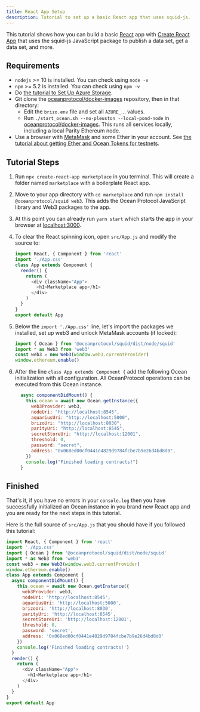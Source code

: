 ```yaml
---
title: React App Setup
description: Tutorial to set up a basic React app that uses squid-js.
---
```


This tutorial shows how you can build a basic [React](https://reactjs.org/) app with [Create React App](https://github.com/facebook/create-react-app) that uses the squid-js JavaScript package to publish a data set, get a data set, and more.

## Requirements

- `nodejs` >= 10 is installed. You can check using `node -v`
- `npm` >= 5.2 is installed. You can check using `npm -v`
- Do [the tutorial to Set Up Azure Storage](/tutorials/azure-for-brizo/).
- Git clone the [oceanprotocol/docker-images](https://github.com/oceanprotocol/docker-images) repository, then in that directory:
  - Edit the `brizo.env` file and set all `AZURE_`... values.
  - Run `./start_ocean.sh --no-pleuston --local-pond-node` in [oceanprotocol/docker-images](https://github.com/oceanprotocol/docker-images). This runs all services locally, including a local Parity Ethereum node.
- Use a browser with [MetaMask](https://metamask.io/) and some Ether in your account. See [the tutorial about getting Ether and Ocean Tokens for testnets](/tutorials/get-ether-and-ocean-tokens/).

## Tutorial Steps

1. Run `npx create-react-app marketplace` in you terminal. This will create a folder named `marketplace` with a boilerplate React app.
2. Move to your app directory with `cd marketplace` and run `npm install @oceanprotocol/squid web3`. This adds the Ocean Protocol JavaScript library and Web3 packages to the app.
3. At this point you can already run `yarn start` which starts the app in your browser at [localhost:3000](http://localhost:3000).
4. To clear the React spinning icon, open `src/App.js` and modify the source to:

   ```javascript
   import React, { Component } from 'react'
   import './App.css'
   class App extends Component {
     render() {
       return (
         <div className="App">
           <h1>Marketplace app</h1>
         </div>
       )
     }
   }
   export default App
   ```

5. Below the `import './App.css'` line, let's import the packages we installed, set up web3 and unlock MetaMask accounts (if locked):

   ```javascript
   import { Ocean } from '@oceanprotocol/squid/dist/node/squid'
   import * as Web3 from 'web3'
   const web3 = new Web3(window.web3.currentProvider)
   window.ethereum.enable()
   ```

6. After the line `class App extends Component {` add the following Ocean initialization with all configuration. All OceanProtocol operations can be executed from this Ocean instance.

   ```javascript
     async componentDidMount() {
       this.ocean = await new Ocean.getInstance({
         web3Provider: web3,
         nodeUri: "http://localhost:8545",
         aquariusUri: "http://localhost:5000",
         brizoUri: "http://localhost:8030",
         parityUri: "http://localhost:8545",
         secretStoreUri: "http://localhost:12001",
         threshold: 0,
         password: "secret",
         address: "0x068ed00cf0441e4829d9784fcbe7b9e26d4bd8d0",
       })
       console.log("Finished loading contracts!")
     }
   ```

## Finished

That's it, if you have no errors in your `console.log` then you have successfully initialized an Ocean instance in you brand new React app and you are ready for the next steps in this tutorial.

Here is the full source of `src/App.js` that you should have if you followed this tutorial:

```javascript
import React, { Component } from 'react'
import './App.css'
import { Ocean } from '@oceanprotocol/squid/dist/node/squid'
import * as Web3 from 'web3'
const web3 = new Web3(window.web3.currentProvider)
window.ethereum.enable()
class App extends Component {
  async componentDidMount() {
    this.ocean = await new Ocean.getInstance({
      web3Provider: web3,
      nodeUri: 'http://localhost:8545',
      aquariusUri: 'http://localhost:5000',
      brizoUri: 'http://localhost:8030',
      parityUri: 'http://localhost:8545',
      secretStoreUri: 'http://localhost:12001',
      threshold: 0,
      password: 'secret',
      address: '0x068ed00cf0441e4829d9784fcbe7b9e26d4bd8d0'
    })
    console.log('Finished loading contracts!')
  }
  render() {
    return (
      <div className="App">
        <h1>Marketplace app</h1>
      </div>
    )
  }
}
export default App
```
